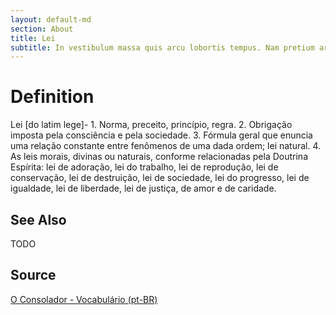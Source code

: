 ```yaml
---
layout: default-md
section: About
title: Lei
subtitle: In vestibulum massa quis arcu lobortis tempus. Nam pretium arcu in odio vulputate luctus.
---
```


# Definition
Lei [do latim lege]- 1. Norma, preceito, princípio, regra. 2. Obrigação imposta pela consciência e pela sociedade. 3. Fórmula geral que enuncia uma relação constante entre fenômenos de uma dada ordem; lei natural. 4. As leis morais, divinas ou naturais, conforme relacionadas pela Doutrina Espírita: lei de adoração, lei do trabalho, lei de reprodução, lei de conservação, lei de destruição, lei de sociedade, lei do progresso, lei de igualdade, lei de liberdade, lei de justiça, de amor e de caridade.

## See Also
TODO

## Source
[O Consolador - Vocabulário (pt-BR)](http://www.oconsolador.com.br/linkfixo/vocabulario/principal.html)
